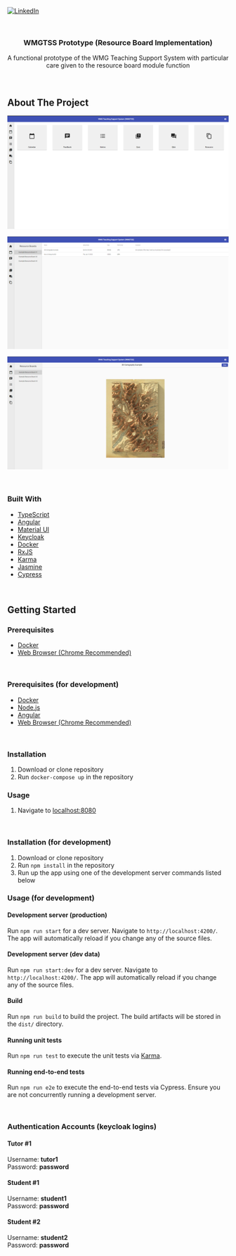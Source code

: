 <div id="top"></div>

<!-- PROJECT SHIELDS -->
[![LinkedIn][linkedin-shield]][linkedin-url]



<!-- PROJECT LOGO -->
<br />
<div align="center">

<h3 align="center">WMGTSS Prototype (Resource Board Implementation)</h3>

  <p align="center">
    A functional prototype of the WMG Teaching Support System with particular care given to the resource board module function
    <br />
    <br />
    <br />
  </p>
</div>



<!-- ABOUT THE PROJECT -->
## About The Project
![Module Functions Page][module-functions-page-screenshot]

![Resource Page][resource-board-screenshot]

![Resource Display][resource-display-screenshot]

<br />

### Built With
* [TypeScript](https://www.typescriptlang.org/)
* [Angular](https://angular.io/)
* [Material UI](https://material.angular.io/)
* [Keycloak](https://www.keycloak.org/)
* [Docker](https://www.docker.com/)
* [RxJS](https://rxjs.dev/)
* [Karma](https://karma-runner.github.io/latest/index.html)
* [Jasmine](https://jasmine.github.io/)
* [Cypress](https://www.cypress.io/)

<br />

<!-- GETTING STARTED -->
## Getting Started


### Prerequisites
* [Docker](https://www.docker.com/)
* [Web Browser (Chrome Recommended)](https://www.google.com/intl/en_uk/chrome/)

<br />

### Prerequisites (for development)
* [Docker](https://www.docker.com/)
* [Node.js](https://nodejs.org/en/)
* [Angular](https://angular.io/)
* [Web Browser (Chrome Recommended)](https://www.google.com/intl/en_uk/chrome/)

<br />

### Installation
1. Download or clone repository
2. Run `docker-compose up` in the repository


### Usage
1. Navigate to [localhost:8080](localhost:8080)

<br />

### Installation (for development)
1. Download or clone repository
2. Run `npm install` in the repository
3. Run up the app using one of the development server commands listed below


### Usage (for development)

#### Development server (production)
Run `npm run start` for a dev server. Navigate to `http://localhost:4200/`. The app will automatically reload if you change any of the source files.

#### Development server (dev data)
Run `npm run start:dev` for a dev server. Navigate to `http://localhost:4200/`. The app will automatically reload if you change any of the source files.

#### Build
Run `npm run build` to build the project. The build artifacts will be stored in the `dist/` directory.

#### Running unit tests
Run `npm run test` to execute the unit tests via [Karma](https://karma-runner.github.io).

#### Running end-to-end tests
Run `npm run e2e` to execute the end-to-end tests via Cypress. Ensure you are not concurrently running a development server.


<br />

### Authentication Accounts (keycloak logins)
#### Tutor #1
Username: **tutor1**<br />
Password: **password**

#### Student #1
Username: **student1**<br />
Password: **password**

#### Student #2
Username: **student2**<br />
Password: **password**


<!-- MARKDOWN LINKS & IMAGES -->
[linkedin-shield]: https://img.shields.io/badge/-LinkedIn-black.svg?style=for-the-badge&logo=linkedin&colorB=555
[linkedin-url]: https://linkedin.com/in/curtismartin3
[module-functions-page-screenshot]: images/website/module-functions-page.png
[resource-board-screenshot]: images/website/resource-board.png
[resource-display-screenshot]: images/website/resource-display.png
